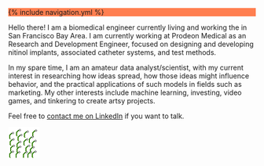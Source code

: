 
<!-- <html>
  <head>
    <meta charset="utf-8">
    <title>{{ page.title }}</title>
  </head>
  <body>
    
    {{ content }}
  </body>
</html> -->

<nav style="background-color:coral">
    {% include navigation.yml %}
</nav>

Hello there! I am a biomedical engineer currently living and working the in San Francisco Bay Area. I am currently working at Prodeon Medical as an Research and Development Engineer, focused on designing and developing nitinol implants, associated catheter systems, and test methods. 

In my spare time, I am an amateur data analyst/scientist, with my current interest in researching how ideas spread, how those ideas might influence behavior, and the practical applications of such models in fields such as marketing. My other interests include machine learning, investing, video games, and tinkering to create artsy projects.

Feel free to [contact me on LinkedIn](https://www.linkedin.com/in/kennethcchang/) if you want to talk.

![My helpful screenshot](/assets/WhiteFlowerBloom.gif)

